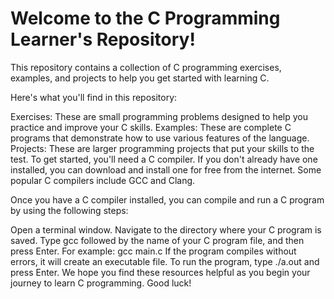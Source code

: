 # Welcome to the C Programming Learner's Repository!

This repository contains a collection of C programming exercises, examples, and projects to help you get started with learning C.

Here's what you'll find in this repository:

Exercises: These are small programming problems designed to help you practice and improve your C skills.
Examples: These are complete C programs that demonstrate how to use various features of the language.
Projects: These are larger programming projects that put your skills to the test.
To get started, you'll need a C compiler. If you don't already have one installed, you can download and install one for free from the internet. Some popular C compilers include GCC and Clang.

Once you have a C compiler installed, you can compile and run a C program by using the following steps:

Open a terminal window.
Navigate to the directory where your C program is saved.
Type gcc followed by the name of your C program file, and then press Enter. For example: gcc main.c
If the program compiles without errors, it will create an executable file.
To run the program, type ./a.out and press Enter.
We hope you find these resources helpful as you begin your journey to learn C programming. Good luck!
